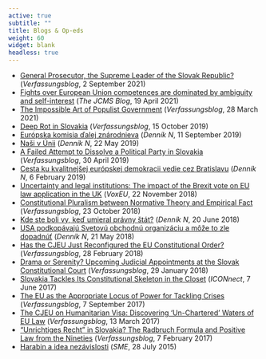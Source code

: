 ```yaml
---
active: true
subtitle: ""
title: Blogs & Op-eds 
weight: 60
widget: blank
headless: true
---
```


- [General Prosecutor, the Supreme Leader of the Slovak Republic?](https://verfassungsblog.de/general-prosecutor-the-supreme-leader-of-the-slovak-republic/) (*Verfassungsblog*, 2 September 2021)
- [Fights over European Union competences are dominated by ambiguity and self-interest](https://jcms.ideasoneurope.eu/2021/04/19/fights-over-european-union-competences-are-dominated-by-ambiguity-and-self-interest/) (*The JCMS Blog*, 19 April 2021)
- [The Impossible Art of Populist Government](https://verfassungsblog.de/the-impossible-art-of-populist-government/) (*Verfassungsblog*, 28 March 2021)
- [Deep Rot in Slovakia](https://verfassungsblog.de/deep-rot-in-slovakia/) (*Verfassungsblog*, 15 October 2019)
- [Európska komisia ďalej znárodnieva](https://dennikn.sk/1581626/europska-komisia-dalej-znarodnieva/) (*Denník N*, 11 September 2019)
- [Naši v Únii](https://dennikn.sk/1476580/nasi-v-unii/) (*Denník N*, 22 May 2019)
- [A Failed Attempt to Dissolve a Political Party in Slovakia](https://verfassungsblog.de/a-failed-attempt-to-dissolve-a-political-party-in-slovakia/) (*Verfassungsblog*, 30 April 2019)
- [Cesta ku kvalitnejšej európskej demokracii vedie cez Bratislavu](https://dennikn.sk/1372897/cesta-ku-kvalitnejsej-europskej-demokracii-vedie-cez-bratislavu/) (*Denník N*, 6 February 2019)
- [Uncertainty and legal institutions: The impact of the Brexit vote on EU law application in the UK](https://voxeu.org/article/brexit-vote-and-eu-law-application-uk) (*VoxEU*, 22 November 2018)
- [Constitutional Pluralism between Normative Theory and Empirical Fact](https://verfassungsblog.de/constitutional-pluralism-between-normative-theory-and-empirical-fact/) (*Verfassungsblog*, 23 October 2018)
- [Kde ste boli vy, keď umieral právny štát?](https://dennikn.sk/1157320/kde-ste-boli-vy-ked-umieral-pravny-stat/) (*Denník N*, 20 June 2018)
- [USA podkopávajú Svetovú obchodnú organizáciu a môže to zle dopadnúť](https://dennikn.sk/1129120/usa-podkopavaju-svetovu-obchodnu-organizaciu-a-moze-to-zle-dopadnut/) (*Denník N*, 21 May 2018)
- [Has the CJEU Just Reconfigured the EU Constitutional Order?](https://verfassungsblog.de/has-the-cjeu-just-reconfigured-the-eu-constitutional-order/) (*Verfassungsblog*, 28 February 2018)
- [Drama or Serenity? Upcoming Judicial Appointments at the Slovak Constitutional Court](https://verfassungsblog.de/drama-or-serenity-upcoming-judicial-appointments-at-the-slovak-constitutional-court/) (*Verfassungsblog*, 29 January 2018)
- [Slovakia Tackles Its Constitutional Skeleton in the Closet](http://www.iconnectblog.com/2017/06/slovakia-tackles-its-constitutional-skeleton-in-the-closet/) (*ICONnect*, 7 June 2017)
- [The EU as the Appropriate Locus of Power for Tackling Crises](https://verfassungsblog.de/the-eu-as-the-appropriate-locus/) (*Verfassungsblog*, 7 September 2017)
- [The CJEU on Humanitarian Visa: Discovering ‘Un-Chartered’ Waters of EU Law](https://verfassungsblog.de/the-cjeu-on-humanitarian-visa-discovering-un-chartered-waters-of-eu-law/) (*Verfassungsblog*, 13 March 2017)
- [“Unrichtiges Recht” in Slovakia? The Radbruch Formula and Positive Law from the Nineties](https://verfassungsblog.de/unrichtiges-recht-in-slovakia-the-radbruch-formula-and-positive-law-from-the-nineties/) (*Verfassungsblog*, 7 February 2017)
- [Harabin a idea nezávislosti](https://komentare.sme.sk/c/7936063/harabin-a-idea-nezavislosti.html) (*SME*, 28 July 2015)

